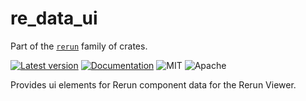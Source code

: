 # re_data_ui

Part of the [`rerun`](https://github.com/rerun-io/rerun) family of crates.

[![Latest version](https://img.shields.io/crates/v/re_ui.svg)](https://crates.io/crates/re_ui)
[![Documentation](https://docs.rs/re_ui/badge.svg)](https://docs.rs/re_ui)
![MIT](https://img.shields.io/badge/license-MIT-blue.svg)
![Apache](https://img.shields.io/badge/license-Apache-blue.svg)

Provides ui elements for Rerun component data for the Rerun Viewer.

